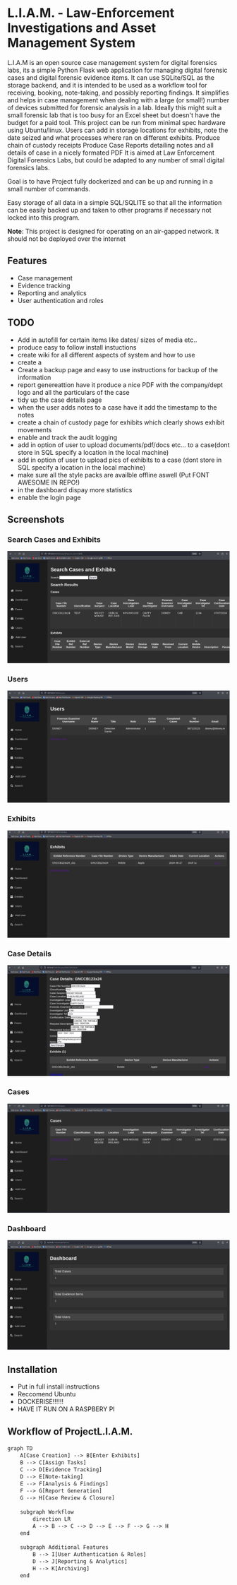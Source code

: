 # L.I.A.M. - Law-Enforcement Investigations and Asset Management System

L.I.A.M is an open source case management system for digital forensics labs, its a simple Python Flask web application for managing digital forensic cases and digital forensic evidence items. It can use SQLite/SQL as the storage backend, and it is intended to be used as a workflow tool for receiving, booking, note-taking, and possibly reporting findings. It simplifies and helps in case management when dealing with a large (or small!) number of devices submitted for forensic analysis in a lab.
Ideally this might suit a small forensic lab that is too busy for an Excel sheet but doesn't have the budget for a paid tool.
This project can be run from minimal spec hardware using Ubuntu/linux.
Users can add in storage locations for exhibits, note the date seized and what processes where ran on different exhibits.
Produce chain of custody receipts
Produce Case Reports detailing notes and all details of case in a nicely formated PDF
It is aimed at Law Enforcement Digital Forensics Labs, but could be adapted to any number of small digital forensics labs.

Goal is to have Project fully dockerized and can be up and running in a small number of commands.

Easy storage of all data in a simple SQL/SQLITE so that all the information can be easily backed up and taken to other programs if necessary not locked into this program.


**Note**: This project is designed for operating on an air-gapped network. It should not be deployed over the internet

## Features
- Case management
- Evidence tracking
- Reporting and analytics
- User authentication and roles

## TODO
- Add in autofill for certain items like dates/ sizes of media etc..
- produce easy to follow install instuctions
- create wiki for all different aspects of system and how to use
- create a 
- Create a backup page and easy to use instructions for backup of the information
- report genereattion have it produce a nice PDF with the company/dept logo and all the particulars of the case
- tidy up the case details page
- when the user adds notes to a case have it add the timestamp to the notes
- create a chain of custody page for exhibits which clearly shows exhibit movements
- enable and track the audit logging
- add in option of user to upload documents/pdf/docs etc... to a case(dont store in SQL specify a location in the local machine)
- add in option of user to upload pics of exhibits to a case (dont store in SQL specify a location in the local machine)
- make sure all the style packs are availble offline aswell (Put FONT AWESOME IN REPO!)
- in the dashboard dispay more statistics
- enable the login page

## Screenshots

### Search Cases and Exhibits
![Search Cases and Exhibits](./Screenshots/search_LIAM.png)

### Users
![Users](./Screenshots/users_LIAM.png)

### Exhibits
![Exhibits](./Screenshots/exhibits_LIAM.png)

### Case Details
![Case Details](./Screenshots/casedetails_LIAM.png)

### Cases
![Cases](./Screenshots/cases_LIAM.png)

### Dashboard
![Dashboard](./Screenshots/Dashboard_LIAM.png)

## Installation
- Put in full install instructions
- Reccomend Ubuntu
- DOCKERISE!!!!!!
- HAVE IT RUN ON A RASPBERY PI
## Workflow of ProjectL.I.A.M.

```mermaid
graph TD
    A[Case Creation] --> B[Enter Exhibits]
    B --> C[Assign Tasks]
    C --> D[Evidence Tracking]
    D --> E[Note-taking]
    E --> F[Analysis & Findings]
    F --> G[Report Generation]
    G --> H[Case Review & Closure]
    
    subgraph Workflow
        direction LR
        A --> B --> C --> D --> E --> F --> G --> H
    end
    
    subgraph Additional Features
        B --> I[User Authentication & Roles]
        D --> J[Reporting & Analytics]
        H --> K[Archiving]
    end

